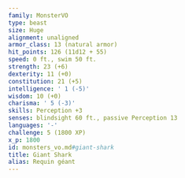 ```yaml
---
family: MonsterVO
type: beast
size: Huge
alignment: unaligned
armor_class: 13 (natural armor)
hit_points: 126 (11d12 + 55)
speed: 0 ft., swim 50 ft.
strength: 23 (+6)
dexterity: 11 (+0)
constitution: 21 (+5)
intelligence: ' 1 (-5)'
wisdom: 10 (+0)
charisma: ' 5 (-3)'
skills: Perception +3
senses: blindsight 60 ft., passive Perception 13
languages: '-'
challenge: 5 (1800 XP)
x_p: 1800
id: monsters_vo.md#giant-shark
title: Giant Shark
alias: Requin géant
---
```


